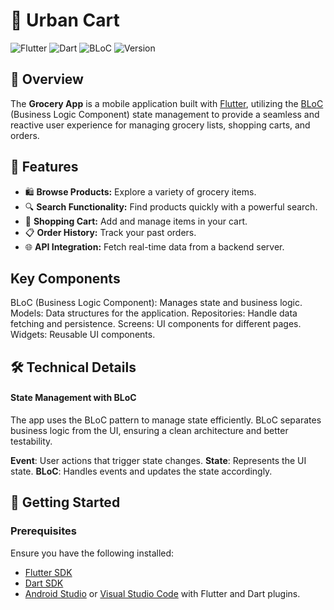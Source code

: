 # 🛒 Urban Cart 

![Flutter](https://img.shields.io/badge/Flutter-02569B?logo=flutter&logoColor=white&style=flat) ![Dart](https://img.shields.io/badge/Dart-0175C2?logo=dart&logoColor=white&style=flat) ![BLoC](https://img.shields.io/badge/BLoC-02569B?logo=bloc&logoColor=white&style=flat) ![Version](https://img.shields.io/badge/version-1.0.0-blue)

## 📱 Overview

The **Grocery App** is a mobile application built with [Flutter](https://flutter.dev/), utilizing the [BLoC](https://bloclibrary.dev/#/) (Business Logic Component) state management to provide a seamless and reactive user experience for managing grocery lists, shopping carts, and orders.

## 🎯 Features

- 🛍️ **Browse Products:** Explore a variety of grocery items.
- 🔍 **Search Functionality:** Find products quickly with a powerful search.
- 🛒 **Shopping Cart:** Add and manage items in your cart.
- 📋 **Order History:** Track your past orders.
- 🌐 **API Integration:** Fetch real-time data from a backend server.


## Key Components
BLoC (Business Logic Component): Manages state and business logic.
Models: Data structures for the application.
Repositories: Handle data fetching and persistence.
Screens: UI components for different pages.
Widgets: Reusable UI components.

## 🛠️ Technical Details
#### State Management with BLoC
The app uses the BLoC pattern to manage state efficiently. BLoC separates business logic from the UI, ensuring a clean architecture and better testability.

**Event**: User actions that trigger state changes.
**State**: Represents the UI state.
**BLoC**: Handles events and updates the state accordingly.

## 🚀 Getting Started

### Prerequisites

Ensure you have the following installed:
- [Flutter SDK](https://flutter.dev/docs/get-started/install)
- [Dart SDK](https://dart.dev/get-dart)
- [Android Studio](https://developer.android.com/studio) or [Visual Studio Code](https://code.visualstudio.com/) with Flutter and Dart plugins.

